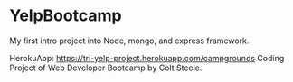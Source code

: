 # YelpBootcamp
My first intro project into Node, mongo, and express framework.

HerokuApp: https://tri-yelp-project.herokuapp.com/campgrounds
Coding Project of Web Developer Bootcamp by Colt Steele.
